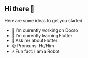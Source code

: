 ## Hi there 👋

<!--
**sexy-hash/sexy-hash** is a ✨ _special_ ✨ repository because its `README.md` (this file) appears on your GitHub profile.
-->
Here are some ideas to get you started:

- 🔭 I’m currently working on Docso
- 🌱 I’m currently learning Flutter
- 💬 Ask me about Flutter
- 😄 Pronouns: He/Him
- ⚡ Fun fact: I am a Robot

